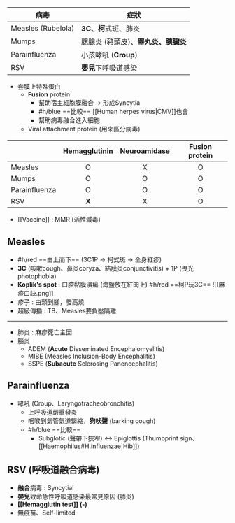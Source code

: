 | 病毒               | 症狀                   |
|--------------------|------------------------|
| Measles (Rubelola) | **3C、柯**式斑、肺炎       |
| Mumps              | 腮腺炎 (豬頭皮)、**睪丸炎、胰臟炎** |
| Parainfluenza      | 小孩哮吼 (**Croup**)       |
| RSV                | **嬰兒**下呼吸道感染       |
- 套膜上特殊蛋白
	- **Fusion** protein
		- 幫助宿主細胞膜融合 -> 形成Syncytia
		- #h/blue ==比較== [[Human herpes virus|CMV]]也會
		- 幫助病毒融合進入細胞
	- Viral attachment protein (用來區分病毒)

|               | Hemagglutinin | Neuroamidase | **Fusion protein** |
|---------------|:-------------:|:------------:|:--------------:|
| Measles       |       O       |       X      |        O       |
| Mumps         |       O       |       O      |        O       |
| Parainfluenza |       O       |       O      |        O       |
| RSV           |       **X**       |       X      |        O       |
- [[Vaccine]] : MMR (活性減毒)
## Measles
- #h/red ==由上而下== (3C1P -> 柯式斑 -> 全身紅疹)
- **3C** (咳嗽cough、鼻炎coryza、結膜炎conjunctivitis) + 1P (畏光 photophobia)
- **Koplik's spot** : 口腔黏膜潰瘍 (海鹽放在紅肉上)
#h/red ==柯P玩3C==
![[麻疹口訣.png]]
- 疹子 : 由頭到腳，發高燒
- 超級傳播 : TB、Measles要負壓隔離
***
- 肺炎 : 麻疹死亡主因
- 腦炎
	- ADEM (**Acute** Disseminated Encephalomyelitis)
	- MIBE (Measles Inclusion-Body Encephalitis)
	- SSPE (**Subacute** Sclerosing Panencephalitis)
## Parainfluenza
- 哮吼 (Croup、Laryngotracheobronchitis)
	- 上呼吸道嚴重發炎 
	- 咽喉到氣管氣道緊縮，**狗吠聲** (barking cough)
	- #h/blue ==比較==
		- Subglotic (聲帶下狹窄) <-> Epiglottis (Thumbprint sign、[[Haemophilus#H.influenzae|Hib]])
## RSV (呼吸道融合病毒)
- **融合**病毒 : Syncytial
- **嬰兒**致命急性呼吸道感染最常見原因 (肺炎)
- **[[Hemagglutin test]] (-)**
- 無疫苗、Self-limited